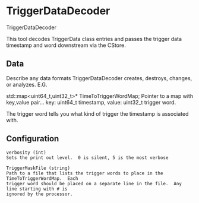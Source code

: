 # TriggerDataDecoder

TriggerDataDecoder

This tool decodes TriggerData class entries and passes the trigger data timestamp and 
word downstream via the CStore.

## Data

Describe any data formats TriggerDataDecoder creates, destroys, changes, or analyzes. E.G.

std::map<uint64_t,uint32_t>\* TimeToTriggerWordMap; Pointer to a map with key,value pair...
key: uint64_t timestamp, value: uint32_t trigger word.

The trigger word tells you what kind of trigger the timestamp is associated with.

## Configuration


```
verbosity (int)
Sets the print out level.  0 is silent, 5 is the most verbose

TriggerMaskFile (string)
Path to a file that lists the trigger words to place in the TimeToTriggerWordMap.  Each
trigger word should be placed on a separate line in the file.  Any line starting with # is
ignored by the processor.
```
